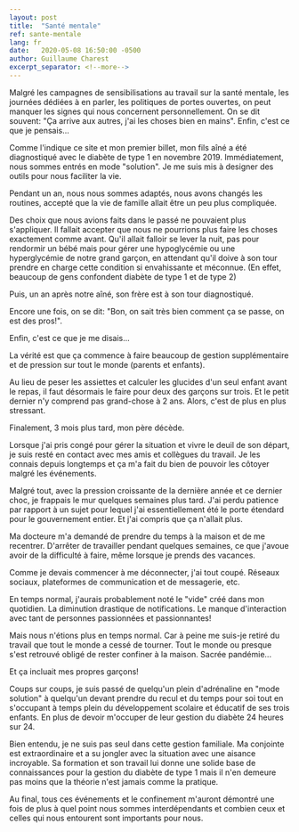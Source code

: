 ```yaml
---
layout: post
title:  "Santé mentale"
ref: sante-mentale
lang: fr
date:   2020-05-08 16:50:00 -0500
author: Guillaume Charest
excerpt_separator: <!--more-->
---
```

Malgré les campagnes de sensibilisations au travail sur la santé mentale, les journées dédiées à en parler, les politiques de portes ouvertes, on peut manquer les signes qui nous concernent personnellement.
On se dit souvent: "Ça arrive aux autres, j'ai les choses bien en mains".
Enfin, c'est ce que je pensais...
<!--more-->
Comme l'indique ce site et mon premier billet, mon fils aîné a été diagnostiqué avec le diabète de type 1 en novembre 2019.
Immédiatement, nous sommes entrés en mode "solution".
Je me suis mis à designer des outils pour nous faciliter la vie.

Pendant un an, nous nous sommes adaptés, nous avons changés les routines, accepté que la vie de famille allait être un peu plus compliquée.

Des choix que nous avions faits dans le passé ne pouvaient plus s'appliquer.
Il fallait accepter que nous ne pourrions plus faire les choses exactement comme avant.
Qu'il allait falloir se lever la nuit, pas pour rendormir un bébé mais pour gérer une hypoglycémie ou une hyperglycémie de notre grand garçon, en attendant qu'il doive à son tour prendre en charge cette condition si envahissante et méconnue.
(En effet, beaucoup de gens confondent diabète de type 1 et de type 2)

Puis, un an après notre aîné, son frère est à son tour diagnostiqué.

Encore une fois, on se dit: "Bon, on sait très bien comment ça se passe, on est des pros!".

Enfin, c'est ce que je me disais...

La vérité est que ça commence à faire beaucoup de gestion supplémentaire et de pression sur tout le monde (parents et enfants).

Au lieu de peser les assiettes et calculer les glucides d'un seul enfant avant le repas, il faut désormais le faire pour deux des garçons sur trois.
Et le petit dernier n'y comprend pas grand-chose à 2 ans.
Alors, c'est de plus en plus stressant.

Finalement, 3 mois plus tard, mon père décède.

Lorsque j'ai pris congé pour gérer la situation et vivre le deuil de son départ, je suis resté en contact avec mes amis et collègues du travail.
Je les connais depuis longtemps et ça m'a fait du bien de pouvoir les côtoyer malgré les événements.

Malgré tout, avec la pression croissante de la dernière année et ce dernier choc, je frappais le mur quelques semaines plus tard.
J'ai perdu patience par rapport à un sujet pour lequel j'ai essentiellement été le porte étendard pour le gouvernement entier.
Et j'ai compris que ça n'allait plus.

Ma docteure m'a demandé de prendre du temps à la maison et de me recentrer.
D'arrêter de travailler pendant quelques semaines, ce que j'avoue avoir de la difficulté à faire, même lorsque je prends des vacances.

Comme je devais commencer à me déconnecter, j'ai tout coupé.
Réseaux sociaux, plateformes de communication et de messagerie, etc.

En temps normal, j'aurais probablement noté le "vide" créé dans mon quotidien.
La diminution drastique de notifications.
Le manque d'interaction avec tant de personnes passionnées et passionnantes!

Mais nous n'étions plus en temps normal.
Car à peine me suis-je retiré du travail que tout le monde a cessé de tourner.
Tout le monde ou presque s'est retrouvé obligé de rester confiner à la maison.
Sacrée pandémie...

Et ça incluait mes propres garçons!

Coups sur coups, je suis passé de quelqu'un plein d'adrénaline en "mode solution" à quelqu'un devant prendre du recul et du temps pour soi tout en s'occupant à temps plein du développement scolaire et éducatif de ses trois enfants.
En plus de devoir m'occuper de leur gestion du diabète 24 heures sur 24.

Bien entendu, je ne suis pas seul dans cette gestion familiale.
Ma conjointe est extraordinaire et a su jongler avec la situation avec une aisance incroyable.
Sa formation et son travail lui donne une solide base de connaissances pour la gestion du diabète de type 1 mais il n'en demeure pas moins que la théorie n'est jamais comme la pratique.

Au final, tous ces événements et le confinement m'auront démontré une fois de plus à quel point nous sommes interdépendants et combien ceux et celles qui nous entourent sont importants pour nous.
